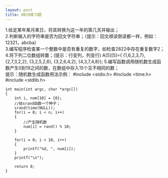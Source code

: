 ```yaml
---
layout: post
title: 0819练习题
---
```

1.给定某年某月某日，将其转换为这一年的第几天并输出；<br>
2.判断输入的字符串是否为回文字符串；（提示：回文顺读倒读都一样，例如：12321，abcba）<br>
3.编写程序检查某一个整数中是否有重复的数字，如检查2822中存在重复数字2；<br>
4.将下列二位数组转置；(提示：行变列，列变行)
    A[5][5]={
        {1,6,2,3,7},
        {2,7,3,2,2},
        {3,2,5,2,6},
        {3,2,6,4,2},
        {4,3,7,4,8}};
5.编写函数调用随机数生成函数产生0到19之间的数，在数组中存入15个互不相同的数；<br>
提示：随机数生成函数用法示例：
    #include <stdio.h>
    #include <time.h>
    #include <stdlib.h>

    int main(int argc, char *argc[])
    {
        int i, num[10] = {0};
        //给srand函数一个种子；
        srand(time(NULL));
        for(i = 0; i < n; i++)
        {
            //产生随机数
            num[i] = rand() % 10;
        }

        for(i = 0; i < 10, i++)
        {
            printf("%d, ", num[i]);
        }
        printf("\n");

        return 0;
    }
